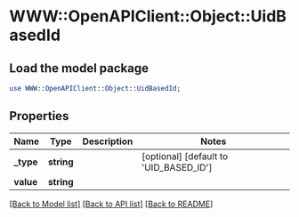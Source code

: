 # WWW::OpenAPIClient::Object::UidBasedId

## Load the model package
```perl
use WWW::OpenAPIClient::Object::UidBasedId;
```

## Properties
Name | Type | Description | Notes
------------ | ------------- | ------------- | -------------
**_type** | **string** |  | [optional] [default to &#39;UID_BASED_ID&#39;]
**value** | **string** |  | 

[[Back to Model list]](../README.md#documentation-for-models) [[Back to API list]](../README.md#documentation-for-api-endpoints) [[Back to README]](../README.md)


